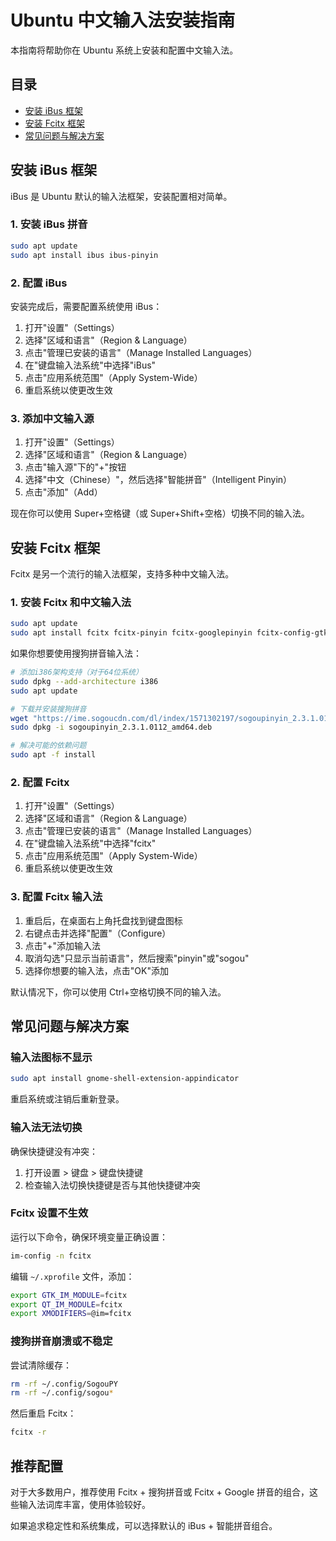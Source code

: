 # Ubuntu 中文输入法安装指南

本指南将帮助你在 Ubuntu 系统上安装和配置中文输入法。

## 目录

- [安装 iBus 框架](#安装-ibus-框架)
- [安装 Fcitx 框架](#安装-fcitx-框架)
- [常见问题与解决方案](#常见问题与解决方案)

## 安装 iBus 框架

iBus 是 Ubuntu 默认的输入法框架，安装配置相对简单。

### 1. 安装 iBus 拼音

```bash
sudo apt update
sudo apt install ibus ibus-pinyin
```

### 2. 配置 iBus

安装完成后，需要配置系统使用 iBus：

1. 打开"设置"（Settings）
2. 选择"区域和语言"（Region & Language）
3. 点击"管理已安装的语言"（Manage Installed Languages）
4. 在"键盘输入法系统"中选择"iBus"
5. 点击"应用系统范围"（Apply System-Wide）
6. 重启系统以使更改生效

### 3. 添加中文输入源

1. 打开"设置"（Settings）
2. 选择"区域和语言"（Region & Language）
3. 点击"输入源"下的"+"按钮
4. 选择"中文（Chinese）"，然后选择"智能拼音"（Intelligent Pinyin）
5. 点击"添加"（Add）

现在你可以使用 Super+空格键（或 Super+Shift+空格）切换不同的输入法。

## 安装 Fcitx 框架

Fcitx 是另一个流行的输入法框架，支持多种中文输入法。

### 1. 安装 Fcitx 和中文输入法

```bash
sudo apt update
sudo apt install fcitx fcitx-pinyin fcitx-googlepinyin fcitx-config-gtk
```

如果你想要使用搜狗拼音输入法：

```bash
# 添加i386架构支持（对于64位系统）
sudo dpkg --add-architecture i386
sudo apt update

# 下载并安装搜狗拼音
wget "https://ime.sogoucdn.com/dl/index/1571302197/sogoupinyin_2.3.1.0112_amd64.deb"
sudo dpkg -i sogoupinyin_2.3.1.0112_amd64.deb

# 解决可能的依赖问题
sudo apt -f install
```

### 2. 配置 Fcitx

1. 打开"设置"（Settings）
2. 选择"区域和语言"（Region & Language）
3. 点击"管理已安装的语言"（Manage Installed Languages）
4. 在"键盘输入法系统"中选择"fcitx"
5. 点击"应用系统范围"（Apply System-Wide）
6. 重启系统以使更改生效

### 3. 配置 Fcitx 输入法

1. 重启后，在桌面右上角托盘找到键盘图标
2. 右键点击并选择"配置"（Configure）
3. 点击"+"添加输入法
4. 取消勾选"只显示当前语言"，然后搜索"pinyin"或"sogou"
5. 选择你想要的输入法，点击"OK"添加

默认情况下，你可以使用 Ctrl+空格切换不同的输入法。

## 常见问题与解决方案

### 输入法图标不显示

```bash
sudo apt install gnome-shell-extension-appindicator
```

重启系统或注销后重新登录。

### 输入法无法切换

确保快捷键没有冲突：

1. 打开设置 > 键盘 > 键盘快捷键
2. 检查输入法切换快捷键是否与其他快捷键冲突

### Fcitx 设置不生效

运行以下命令，确保环境变量正确设置：

```bash
im-config -n fcitx
```

编辑 `~/.xprofile` 文件，添加：

```bash
export GTK_IM_MODULE=fcitx
export QT_IM_MODULE=fcitx
export XMODIFIERS=@im=fcitx
```

### 搜狗拼音崩溃或不稳定

尝试清除缓存：

```bash
rm -rf ~/.config/SogouPY
rm -rf ~/.config/sogou*
```

然后重启 Fcitx：

```bash
fcitx -r
```

## 推荐配置

对于大多数用户，推荐使用 Fcitx + 搜狗拼音或 Fcitx + Google 拼音的组合，这些输入法词库丰富，使用体验较好。

如果追求稳定性和系统集成，可以选择默认的 iBus + 智能拼音组合。 